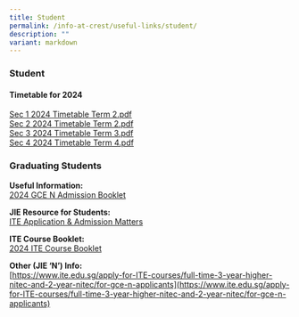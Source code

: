 ```yaml
---
title: Student
permalink: /info-at-crest/useful-links/student/
description: ""
variant: markdown
---
```

### Student

#### Timetable for 2024

[Sec 1 2024 Timetable Term 2.pdf](/files/2024_timetable_sec1_term2v2.pdf) <br>
[Sec 2 2024 Timetable Term 2.pdf](/files/2024_timetable_sec2_term2v2.pdf)<br>
[Sec 3 2024 Timetable Term 3.pdf](/files/2024_timetable_sec3_term2v2.pdf)<br>
[Sec 4 2024 Timetable Term 4.pdf](/files/2024_timetable_sec4_term2v2.pdf)




### Graduating Students


**Useful Information:**<br>
[2024 GCE N Admission Booklet](/files/2024_gce_n_admission_booklet.pdf)

**JIE Resource for Students:**<br>
[ITE Application &amp; Admission Matters](/files/2023_jie_resources_v2.pdf)

**ITE Course Booklet:**<br>
[2024 ITE Course Booklet](/files/2024_ite_course_booklet.pdf)

**Other (JIE ‘N’) Info:**<br>
[https://www.ite.edu.sg/apply-for-ITE-courses/full-time-3-year-higher-nitec-and-2-year-nitec/for-gce-n-applicants](https://www.ite.edu.sg/apply-for-ITE-courses/full-time-3-year-higher-nitec-and-2-year-nitec/for-gce-n-applicants)